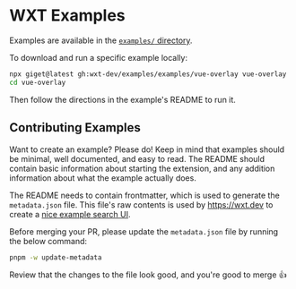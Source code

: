 # WXT Examples

Examples are available in the [`examples/` directory](./examples).

To download and run a specific example locally:

```sh
npx giget@latest gh:wxt-dev/examples/examples/vue-overlay vue-overlay
cd vue-overlay
```

Then follow the directions in the example's README to run it.

## Contributing Examples

Want to create an example? Please do! Keep in mind that examples should be minimal, well documented, and easy to read. The README should contain basic information about starting the extension, and any addition information about what the example actually does.

The README needs to contain frontmatter, which is used to generate the `metadata.json` file. This file's raw contents is used by https://wxt.dev to create a [nice example search UI](https://wxt.dev/examples.html).

Before merging your PR, please update the `metadata.json` file by running the below command:

```sh
pnpm -w update-metadata
```

Review that the changes to the file look good, and you're good to merge :+1:
